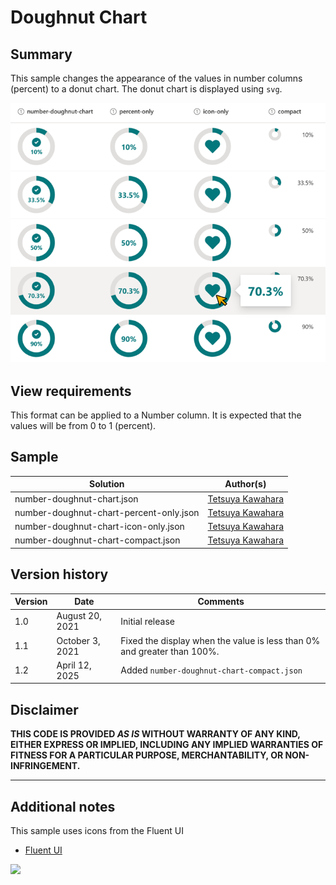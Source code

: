 # Doughnut Chart

## Summary
This sample changes the appearance of the values in number columns (percent) to a donut chart. The donut chart is displayed using `svg`.

![screenshot of the sample](./assets/screenshot.png)

## View requirements
This format can be applied to a Number column. It is expected that the values will be from 0 to 1 (percent).

## Sample

Solution|Author(s)
--------|---------
number-doughnut-chart.json | [Tetsuya Kawahara](https://github.com/tecchan1107)
number-doughnut-chart-percent-only.json | [Tetsuya Kawahara](https://github.com/tecchan1107)
number-doughnut-chart-icon-only.json    | [Tetsuya Kawahara](https://github.com/tecchan1107)
number-doughnut-chart-compact.json    | [Tetsuya Kawahara](https://github.com/tecchan1107)

## Version history

Version |Date            |Comments
--------|----------------|----------------
1.0     |August 20, 2021 |Initial release
1.1     |October 3, 2021 |Fixed the display when the value is less than 0% and greater than 100%.
1.2     |April 12, 2025 |Added `number-doughnut-chart-compact.json`

## Disclaimer
**THIS CODE IS PROVIDED *AS IS* WITHOUT WARRANTY OF ANY KIND, EITHER EXPRESS OR IMPLIED, INCLUDING ANY IMPLIED WARRANTIES OF FITNESS FOR A PARTICULAR PURPOSE, MERCHANTABILITY, OR NON-INFRINGEMENT.**

---

## Additional notes
This sample uses icons from the Fluent UI

- [Fluent UI](https://developer.microsoft.com/en-us/fluentui)

<img src="https://pnptelemetry.azurewebsites.net/list-formatting/column-samples/number-doughnut-chart" />

